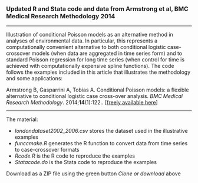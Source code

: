 
### Updated R and Stata code and data from Armstrong et al, BMC Medical Research Methodology 2014

--------------------------------------------------------------------------------

Illustration of conditional Poisson models as an alternative method in analyses of environmental data. In particular, this represents a computationally convenient alternative to both conditional logistic case-crossover models (when data are aggregated in time series form) and to standard Poisson regression for long time series (when control for time is achieved with computationally expensive spline functions). The code follows the examples included in this article that illustrates the methodology and some applications:

Armstrong B, Gasparrini A, Tobias A. Conditional Poisson models: a flexible alternative to conditional logistic case cross-over analysis. *BMC Medical Research Methodology*. 2014;**14**(1):122.. [[freely available here](http://www.ag-myresearch.com/2014_armstrong_bmcmrm.html)]

--------------------------------------------------------------------------------

The material:

  * *londondataset2002_2006.csv* stores the dataset used in the illustrative examples
  * *funccmake.R* generates the R function to convert data from time series to case-crossover formats
  * *Rcode.R* is the R code to reproduce the examples
  * *Statacode.do* is the Stata code to reproduce the examples  
  
Download as a ZIP file using the green button *Clone or download* above